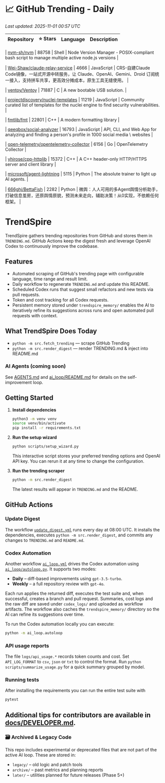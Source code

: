 <!-- TRENDING_START -->
# 📈 GitHub Trending - Daily

_Last updated: 2025-11-01 00:57 UTC_

| Repository | ⭐ Stars | Language | Description |
|------------|--------:|----------|-------------|

| [nvm-sh/nvm](https://github.com/nvm-sh/nvm) | 88758 | Shell | Node Version Manager - POSIX-compliant bash script to manage multiple active node.js versions |

| [Wei-Shaw/claude-relay-service](https://github.com/Wei-Shaw/claude-relay-service) | 4666 | JavaScript | CRS-自建Claude Code镜像，一站式开源中转服务，让 Claude、OpenAI、Gemini、Droid 订阅统一接入，支持拼车共享，更高效分摊成本，原生工具无缝使用。 |

| [ventoy/Ventoy](https://github.com/ventoy/Ventoy) | 71887 | C | A new bootable USB solution. |

| [projectdiscovery/nuclei-templates](https://github.com/projectdiscovery/nuclei-templates) | 11219 | JavaScript | Community curated list of templates for the nuclei engine to find security vulnerabilities. |

| [fmtlib/fmt](https://github.com/fmtlib/fmt) | 22801 | C++ | A modern formatting library |

| [qeeqbox/social-analyzer](https://github.com/qeeqbox/social-analyzer) | 16793 | JavaScript | API, CLI, and Web App for analyzing and finding a person's profile in 1000 social media \ websites |

| [open-telemetry/opentelemetry-collector](https://github.com/open-telemetry/opentelemetry-collector) | 6156 | Go | OpenTelemetry Collector |

| [yhirose/cpp-httplib](https://github.com/yhirose/cpp-httplib) | 15372 | C++ | A C++ header-only HTTP/HTTPS server and client library |

| [microsoft/agent-lightning](https://github.com/microsoft/agent-lightning) | 5115 | Python | The absolute trainer to light up AI agents. |

| [666ghj/BettaFish](https://github.com/666ghj/BettaFish) | 2282 | Python | 微舆：人人可用的多Agent舆情分析助手，打破信息茧房，还原舆情原貌，预测未来走向，辅助决策！从0实现，不依赖任何框架。 |
<!-- TRENDING_END -->

# TrendSpire

TrendSpire gathers trending repositories from GitHub and stores them in `TRENDING.md`. GitHub Actions keep the digest fresh and leverage OpenAI Codex to continuously improve the codebase.

## Features

- Automated scraping of GitHub's trending page with configurable language, time range and result limit.
- Daily workflow to regenerate `TRENDING.md` and update this README.
- Scheduled Codex runs that suggest small refactors and new tests via pull requests.
- Token and cost tracking for all Codex requests.
- Persistent memory stored under `trendspire_memory/` enables the AI to
  iteratively refine its suggestions across runs and open automated pull
  requests with context.

## What TrendSpire Does Today

- `python -m src.fetch_trending` — scrape GitHub Trending
- `python -m src.render_digest` — render TRENDING.md & inject into README.md

### AI Agents (coming soon)
See [AGENTS.md](./AGENTS.md) and [ai_loop/README.md](./ai_loop/README.md) for details on the self-improvement loop.

## Getting Started

1. **Install dependencies**
   ```bash
   python3 -m venv venv
   source venv/bin/activate
   pip install -r requirements.txt
   ```

2. **Run the setup wizard**
   ```bash
   python scripts/setup_wizard.py
   ```
   This interactive script stores your preferred trending options and OpenAI API key.
   You can rerun it at any time to change the configuration.

3. **Run the trending scraper**
   ```bash
   python -m src.render_digest
   ```
   The latest results will appear in `TRENDING.md` and the README.


## GitHub Actions

### Update Digest

The workflow [`update_digest.yml`](.github/workflows/update_digest.yml) runs every day at 08:00 UTC. It installs the dependencies, executes `python -m src.render_digest`, and commits any changes to `TRENDING.md` and `README.md`.

### Codex Automation

Another workflow [`ai_loop.yml`](.github/workflows/ai_loop.yml) drives the Codex automation using [`ai_loop/autoloop.py`](ai_loop/autoloop.py). It supports two modes:

- **Daily** – diff-based improvements using `gpt-3.5-turbo`.
- **Weekly** – a full repository review with `gpt-4o`.

Each run applies the returned diff, executes the test suite and, when successful, creates a branch and pull request. Summaries, cost logs and the raw diff are saved under `codex_logs/` and uploaded as workflow artifacts. The workflow also caches the `trendspire_memory/` directory so the AI can refine its suggestions over time.

To run the Codex automation locally you can execute:

```bash
python -m ai_loop.autoloop
```

### API usage reports

The file `logs/api_usage.*` records token counts and cost. Set `API_LOG_FORMAT`
to `csv`, `json` or `txt` to control the format. Run `python
scripts/summarize_usage.py` for a quick summary grouped by model.

### Running tests

After installing the requirements you can run the entire test suite with

```bash
pytest
```

Additional tips for contributors are available in
[docs/DEVELOPER.md](docs/DEVELOPER.md).
---

### 🗃 Archived & Legacy Code

This repo includes experimental or deprecated files that are not part of the active AI loop. These are stored in:

- `legacy/` – old logic and patch tools
- `archive/` – past metrics and planning reports
- `later/` – utilities planned for future releases (Phase 5+)
